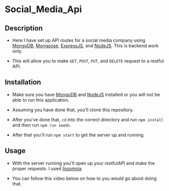 # Social_Media_Api

## Description 

- Here I have set up API routes for a social media company using [MongoDB](https://www.mongodb.com/nosql-explained), [Mongoose](https://mongoosejs.com/docs/models.html), [ExpressJS](https://expressjs.com), and [NodeJS](https://nodejs.org/en). This is backend work only.

- This will allow you to make `GET`, `POST`, `PUT`, and `DELETE` request to a restful API.

## Installation

- Make sure you have [MongoDB](https://www.mongodb.com/nosql-explained) and [NodeJS](https://nodejs.org/en) installed or you will not be able to run this application.

- Assuming you have done that, you'll clone this repository.

- After you've done that, `cd` into the correct directory and run `npm install` and then run `npm run seeds`.

- After that you'll run `npm start` to get the server up and running. 

## Usage 

- With the server running you'll open up your restfulAPI and make the proper requests. I used [Insomnia](https://insomnia.rest)

- You can follow this video below on how to you would go about doing that. 

